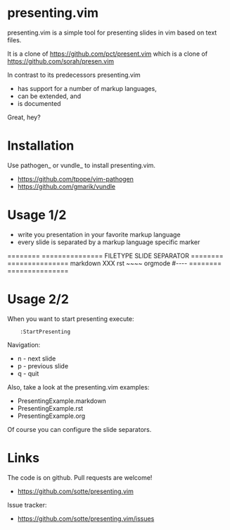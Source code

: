 # presenting.vim

presenting.vim is a simple tool for presenting slides in vim
based on text files.

It is a clone of https://github.com/pct/present.vim
which is a clone of https://github.com/sorah/presen.vim

In contrast to its predecessors presenting.vim
 * has support for a number of markup languages,
 * can be extended, and
 * is documented

Great, hey?


# Installation

Use pathogen_ or vundle_ to install presenting.vim.

 * https://github.com/tpope/vim-pathogen
 * https://github.com/gmarik/vundle


# Usage 1/2

* write you presentation in your favorite markup language
* every slide is separated by a markup language specific marker

========  ===============
FILETYPE  SLIDE SEPARATOR
========  ===============
markdown  XXX
rst       ~~~~
orgmode   #----
========  ===============

# Usage 2/2

When you want to start presenting execute:
```
    :StartPresenting
```

Navigation:
 * n - next slide
 * p - previous slide
 * q - quit

Also, take a look at the presenting.vim examples:
 * PresentingExample.markdown
 * PresentingExample.rst
 * PresentingExample.org

Of course you can configure the slide separators.

# Links

The code is on github. Pull requests are welcome!
 * https://github.com/sotte/presenting.vim

Issue tracker:
 * https://github.com/sotte/presenting.vim/issues
